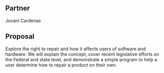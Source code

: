## Partner
Jovani Cardenas

## Proposal
Explore the right to repair and how it affects users of software and hardware.  We will explain the concept, cover recent legislative efforts on the Federal and state level, and demonstrate a simple program to help a user determine how to repair a product on their own. 
